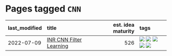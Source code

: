 # Pages tagged `CNN`

|last_modified|title|est. idea maturity|tags
|:---|:---|---:|:---|
|2022-07-09|[INR CNN Filter Learning](../INR_CNN_filter_learning.md)|526|[![](https://img.shields.io/badge/tag-CNN-d548d8)](../tags/CNN.md) [![](https://img.shields.io/badge/tag-INR-98b52b)](../tags/INR.md) [![](https://img.shields.io/badge/tag-deep_learning-7fe3bd)](../tags/deep_learning.md) [![](https://img.shields.io/badge/tag-experimental-da6994)](../tags/experimental.md) [![](https://img.shields.io/badge/tag-filter_learning-1dc0d1)](../tags/filter_learning.md)|